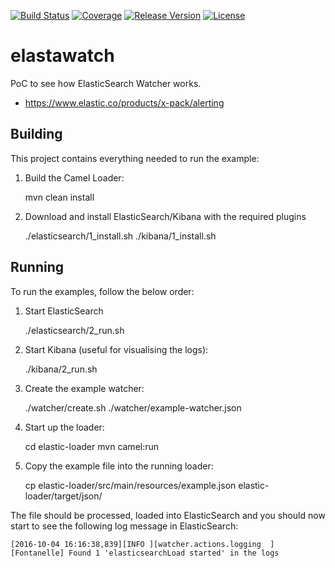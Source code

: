[![Build Status](https://travis-ci.org/garethahealy/elastawatch.svg?branch=master)](https://travis-ci.org/garethahealy/elastawatch)
[![Coverage](https://sonarqube.com/api/badges/measure?key=com.garethahealy.elastawatch:elastawatch-parent&metric=coverage)](https://sonarcloud.io/dashboard?id=com.garethahealy.elastawatch%3Aelastawatch-parent)
[![Release Version](https://img.shields.io/maven-central/v/com.garethahealy.elastawatch/elastawatch-parent.svg?maxAge=2592000)](https://mvnrepository.com/artifact/com.garethahealy.elastawatch/elastawatch-parent)
[![License](https://img.shields.io/hexpm/l/plug.svg?maxAge=2592000)]()

# elastawatch
PoC to see how ElasticSearch Watcher works.
- https://www.elastic.co/products/x-pack/alerting

## Building
This project contains everything needed to run the example:

1. Build the Camel Loader:

    mvn clean install

2. Download and install ElasticSearch/Kibana with the required plugins
    
    ./elasticsearch/1_install.sh
    ./kibana/1_install.sh

## Running
To run the examples, follow the below order:

1. Start ElasticSearch

    ./elasticsearch/2_run.sh
    
2. Start Kibana (useful for visualising the logs):

    ./kibana/2_run.sh
    
3. Create the example watcher:

    ./watcher/create.sh ./watcher/example-watcher.json

4. Start up the loader:

    cd elastic-loader
    mvn camel:run

5. Copy the example file into the running loader:

    cp elastic-loader/src/main/resources/example.json elastic-loader/target/json/

The file should be processed, loaded into ElasticSearch and you should now start to see the following log message in ElasticSearch:

    [2016-10-04 16:16:38,839][INFO ][watcher.actions.logging  ] [Fontanelle] Found 1 'elasticsearchLoad started' in the logs
